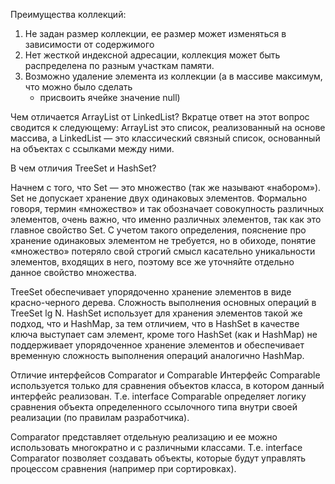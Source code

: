 Преимущества коллекций:
1. Не задан размер коллекции, ее размер может изменяться в зависимости от содержимого
2. Нет жесткой индексной адресации, коллекция может быть распределена по разным участкам памяти.
3. Возможно удаление элемента из коллекции (а в массиве максимум, что можно было сделать 
    - присвоить ячейке значение null)
    
Чем отличается ArrayList от LinkedList? 
Вкратце ответ на этот вопрос сводится к следующему: 
ArrayList это список, реализованный на основе массива, а LinkedList — 
это классический связный список, основанный на объектах с ссылками между ними.

В чем отличия TreeSet и HashSet?

Начнем с того, что Set — это множество (так же называют «набором»). 
Set не допускает хранение двух одинаковых элементов. 
Формально говоря, термин «множество» и так обозначает совокупность различных элементов, 
очень важно, что именно различных элементов, так как это главное свойство Set. 
С учетом такого определения, пояснение про хранение одинаковых элементом не требуется, 
но в обиходе, понятие «множество» потеряло свой строгий смысл касательно уникальности элементов, 
входящих в него, поэтому все же уточняйте отдельно данное свойство множества.

TreeSet обеспечивает упорядоченно хранение элементов в виде красно-черного дерева. 
Сложность выполнения основных операций в TreeSet lg N. 
HashSet использует для хранения элементов такой же подход, что и HashMap, 
за тем отличием, что в HashSet в качестве ключа выступает сам элемент, 
кроме того HashSet (как и HashMap) не поддерживает упорядоченное хранение элементов 
и обеспечивает временную сложность выполнения операций аналогично HashMap.


Отличие интерфейсов Comparator и Comparable
Интерфейс Comparable используется только для сравнения объектов класса, 
в котором данный интерфейс реализован. 
Т.е. interface Comparable определяет логику сравнения объекта определенного ссылочного типа 
внутри своей реализации (по правилам разработчика).

Comparator представляет отдельную реализацию и ее можно использовать многократно и с различными классами. 
Т.е. interface Comparator позволяет создавать объекты, 
которые будут управлять процессом сравнения (например при сортировках).